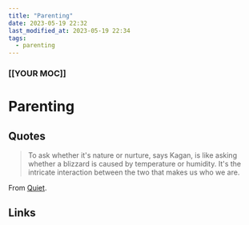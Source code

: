 ```yaml
---
title: "Parenting"
date: 2023-05-19 22:32
last_modified_at: 2023-05-19 22:34
tags:
  - parenting
---
```


### [[YOUR MOC]]

# Parenting

## Quotes

> To ask whether it's nature or nurture, says Kagan, is like asking whether a blizzard is caused by temperature or humidity. It's the intricate interaction between the two that makes us who we are.

From [Quiet](Quiet.md).

## Links
